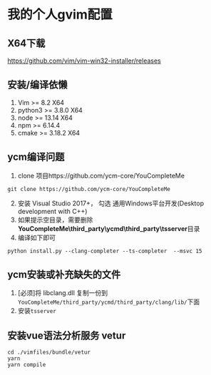 # 我的个人gvim配置

## X64下载
https://github.com/vim/vim-win32-installer/releases

## 安装/编译依懒
1. Vim >= 8.2 X64
2. python3 >= 3.8.0 X64
3. node >= 13.14 X64
4. npm >= 6.14.4
5. cmake >= 3.18.2 X64

## ycm编译问题
1. clone 项目https://github.com/ycm-core/YouCompleteMe
```
git clone https://github.com/ycm-core/YouCompleteMe
```
2. 安装 Visual Studio 2017+， 勾选 通用Windows平台开发(Desktop development with C++) 
3. 如果提示空目录，需要删除**YouCompleteMe\third_party\ycmd\third_party\tsserver**目录
4. 编译如下即可
```
python install.py --clang-completer --ts-completer  --msvc 15
```

## ycm安装或补充缺失的文件 
1. [必须]将 libclang.dll 复制一份到 ``YouCompleteMe/third_party/ycmd/third_party/clang/lib/``下面
2. 安装``tsserver``

## 安装vue语法分析服务 vetur
```
cd ./vimfiles/bundle/vetur
yarn 
yarn compile
```
